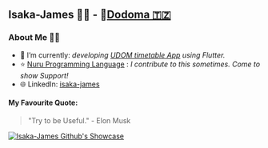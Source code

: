 <h2> Isaka-James 🤵‍♂️  - 📍<a href='https://www.mbeya.go.tz/'>Dodoma 🇹🇿</a></h2>

### About Me 🤵‍♂️

- 🌱 I’m currently: *developing [UDOM timetable App](https://github.com/isaka-james/udom-timetable-app) using Flutter.* 
- ⭐ [Nuru Programming Language](https://github.com/NuruProgramming/Nuru) : *I contribute to this sometimes. Come to show Support!*
- 🌐 LinkedIn: [isaka-james](https://www.linkedin.com/in/isaka-james)

#### My Favourite Quote:
> "Try to be Useful." - Elon Musk

  <p>
    <a href="https://github.com/ryo-ma/github-profile-trophy">
      <img src="https://github-profile-trophy.vercel.app/?username=isaka-james&title=Commits,Followers,Stars,Repositories,MultiLanguage,Experience&column=3&margin-w=15&margin-h=15&no-bg=true" alt="Isaka-James Github's Showcase" />
    </a>
  </p>


